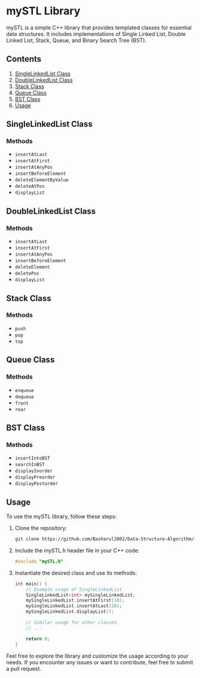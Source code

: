 # mySTL Library

mySTL is a simple C++ library that provides templated classes for essential data structures. It includes implementations of Single Linked List, Double Linked List, Stack, Queue, and Binary Search Tree (BST).

## Contents

1. [SingleLinkedList Class](#singlelinkedlist-class)
2. [DoubleLinkedList Class](#doublelinkedlist-class)
3. [Stack Class](#stack-class)
4. [Queue Class](#queue-class)
5. [BST Class](#bst-class)
6. [Usage](#usage)

## SingleLinkedList Class

### Methods

- `insertAtLast`
- `insertAtFirst`
- `insertAtAnyPos`
- `insertBeforeElement`
- `deleteElementByValue`
- `deleteAtPos`
- `displayList`

## DoubleLinkedList Class

### Methods

- `insertAtLast`
- `insertAtFirst`
- `insertAtAnyPos`
- `insertBeforeElement`
- `deleteElement`
- `deletePos`
- `displayList`

## Stack Class

### Methods

- `push`
- `pop`
- `top`

## Queue Class

### Methods

- `enqueue`
- `dequeue`
- `front`
- `rear`

## BST Class

### Methods

- `insertIntoBST`
- `searchInBST`
- `displayInorder`
- `displayPreorder`
- `displayPostorder`

## Usage

To use the mySTL library, follow these steps:

1. Clone the repository:

    ```bash
    git clone https://github.com/Basharul2002/Data-Structure-Algorithm/tree/main/Data%20Store/Cplusplus-Data-Structures-Library.git
    ```

2. Include the mySTL.h header file in your C++ code:

    ```cpp
    #include "mySTL.h"
    ```

3. Instantiate the desired class and use its methods:

    ```cpp
    int main() {
        // Example usage of SingleLinkedList
        SingleLinkedList<int> mySingleLinkedList;
        mySingleLinkedList.insertAtFirst(10);
        mySingleLinkedList.insertAtLast(20);
        mySingleLinkedList.displayList();

        // Similar usage for other classes
        // ...

        return 0;
    }
    ```

Feel free to explore the library and customize the usage according to your needs. If you encounter any issues or want to contribute, feel free to submit a pull request.
